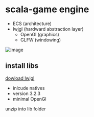 # scala-game engine
- ECS (architecture)
- lwjgl (hardward abstraction layer)
  - OpenGl (graphics)
  - GLFW (windowing)

![image](https://user-images.githubusercontent.com/10004500/93711507-e23aac80-fb46-11ea-8b02-247d574babbf.png)


## install libs

[dowload lwjgl](https://www.lwjgl.org/customize)
- inlcude natives
- version 3.2.3
- minimal OpenGl

unzip into lib folder
